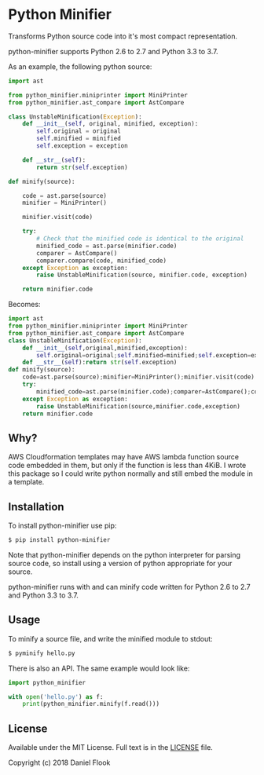 # Python Minifier

Transforms Python source code into it's most compact representation.

python-minifier supports Python 2.6 to 2.7 and Python 3.3 to 3.7.

As an example, the following python source:

```python
import ast

from python_minifier.miniprinter import MiniPrinter
from python_minifier.ast_compare import AstCompare

class UnstableMinification(Exception):
    def __init__(self, original, minified, exception):
        self.original = original
        self.minified = minified
        self.exception = exception

    def __str__(self):
        return str(self.exception)

def minify(source):

    code = ast.parse(source)
    minifier = MiniPrinter()

    minifier.visit(code)

    try:
        # Check that the minified code is identical to the original
        minified_code = ast.parse(minifier.code)
        comparer = AstCompare()
        comparer.compare(code, minified_code)
    except Exception as exception:
        raise UnstableMinification(source, minifier.code, exception)

    return minifier.code
```

Becomes:

```python
import ast
from python_minifier.miniprinter import MiniPrinter
from python_minifier.ast_compare import AstCompare
class UnstableMinification(Exception):
    def __init__(self,original,minified,exception):
        self.original=original;self.minified=minified;self.exception=exception
    def __str__(self):return str(self.exception)
def minify(source):
    code=ast.parse(source);minifier=MiniPrinter();minifier.visit(code)
    try:
        minified_code=ast.parse(minifier.code);comparer=AstCompare();comparer.compare(code,minified_code)
    except Exception as exception:
        raise UnstableMinification(source,minifier.code,exception)
    return minifier.code
```

## Why?

AWS Cloudformation templates may have AWS lambda function source code embedded in them, but only if the function is less 
than 4KiB. I wrote this package so I could write python normally and still embed the module in a template.

## Installation

To install python-minifier use pip:

```bash
$ pip install python-minifier
```

Note that python-minifier depends on the python interpreter for parsing source code, 
so install using a version of python appropriate for your source.

python-minifier runs with and can minify code written for Python 2.6 to 2.7 and Python 3.3 to 3.7.

## Usage

To minify a source file, and write the minified module to stdout:

```bash
$ pyminify hello.py
```

There is also an API. The same example would look like:

```python
import python_minifier

with open('hello.py') as f:
    print(python_minifier.minify(f.read()))
```

## License

Available under the MIT License. Full text is in the [LICENSE](LICENSE) file.

Copyright (c) 2018 Daniel Flook
